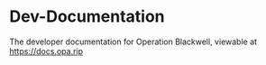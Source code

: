 # Dev-Documentation
The developer documentation for Operation Blackwell, viewable at https://docs.opa.rip
